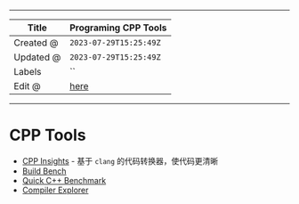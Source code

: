 -----

| Title     | Programing CPP Tools                                 |
| --------- | ---------------------------------------------------- |
| Created @ | `2023-07-29T15:25:49Z`                               |
| Updated @ | `2023-07-29T15:25:49Z`                               |
| Labels    | \`\`                                                 |
| Edit @    | [here](https://github.com/junxnone/xwiki/issues/287) |

-----

# CPP Tools

  - [CPP Insights](https://cppinsights.io/) - 基于 `clang` 的代码转换器，使代码更清晰
  - [Build Bench](https://build-bench.com/#)
  - [Quick C++ Benchmark](https://quick-bench.com/)
  - [Compiler Explorer](https://godbolt.org/)
